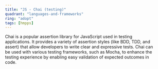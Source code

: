 ```yaml
---
title: "JS - Chai (testing)"
quadrant: "languages-and-frameworks"
ring: "adopt"
tags: [hmpps]
---
```


Chai is a popular assertion library for JavaScript used in testing applications. It provides a variety of assertion styles (like BDD, TDD, and assert) that allow developers to write clear and expressive tests. Chai can be used with various testing frameworks, such as Mocha, to enhance the testing experience by enabling easy validation of expected outcomes in code.
